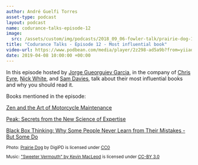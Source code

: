 ```yaml
---
author: André Guelfi Torres
asset-type: podcast
layout: podcast
name: codurance-talks-episode-12
image: 
  src: /assets/custom/img/podcasts/2018_09_06-fowler-talk/prairie-dog-1470659_1280.jpg
title: "Codurance Talks - Episode 12 - Most influential book"
video-url: https://www.podbean.com/media/player/2z298-ad5a9b?from=yiiadmin&download=1&version=1&vjs=1&skin=1&auto=0&share=1&fonts=Helvetica&download=1&rtl=0&pbad=1
date: 2019-04-08 10:00:00 +00:00
---
```


In this episode hosted by [Jorge Gueorguiev Garcia](https://codurance.com/publications/author/jorge-gueorguiev-garcia/), in the company of 
[Chris Eyre](https://codurance.com/publications/author/christopher-eyre/), [Nick White](https://codurance.com/publications/author/nick-white/), and [Sam Davies](https://codurance.com/publications/author/sam-davies/), 
talk about their most influential books and why you should read it. 

Books mentioned in the episode:

[Zen and the Art of Motorcycle Maintenance](https://www.goodreads.com/book/show/629.Zen_and_the_Art_of_Motorcycle_Maintenance)

[Peak: Secrets from the New Science of Expertise](https://www.goodreads.com/book/show/26312997-peak?from_search=true)

[Black Box Thinking: Why Some People Never Learn from Their Mistakes - But Some Do](https://www.goodreads.com/book/show/24611735-black-box-thinking?ac=1&from_search=true)

<sub>

Photo: [Prairie Dog](https://pixabay.com/en/prairie-dog-singing-musical-rodent-1470659/) by DigiPD is licensed under [CC0](https://creativecommons.org/publicdomain/zero/1.0/deed.en)


Music: ["Sweeter Vermouth" by Kevin MacLeod](https://incompetech.com/music/royalty-free/music.html) is licensed under [CC-BY 3.0](http://creativecommons.org/licenses/by/3.0/)

</sub>

